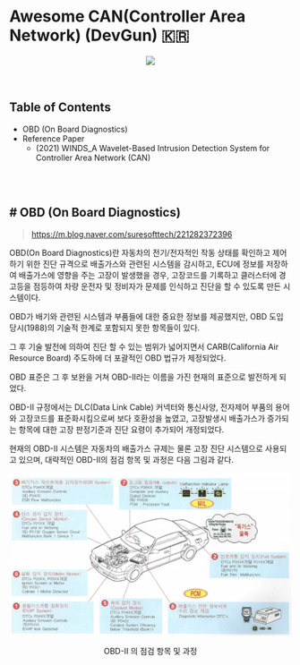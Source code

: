 # Awesome CAN(Controller Area Network) (DevGun) 🇰🇷

<p align="center">
    <img src="https://cdn.rawgit.com/sindresorhus/awesome/d7305f38d29fed78fa85652e3a63e154dd8e8829/media/badge.svg"/>
</p>
<br/>

## Table of Contents

- OBD (On Board Diagnostics)
- Reference Paper
  - (2021) WINDS_A Wavelet-Based Intrusion Detection System for Controller Area Network (CAN)

<br/>

<br/>

## # OBD (On Board Diagnostics)

>https://m.blog.naver.com/suresofttech/221282372396

OBD(On Board Diagnostics)란 자동차의 전기/전자적인 작동 상태를 확인하고 제어하기 위한 진단 규격으로 배출가스와 관련된 시스템을 감시하고, ECU에 정보를 저장하여 배출가스에 영향을 주는 고장이 발생했을 경우, 고장코드를 기록하고 클러스터에 경고등을 점등하여 차량 운전자 및 정비자가 문제를 인식하고 진단을 할 수 있도록 만든 시스템이다.

OBD가 배기와 관련된 시스템과 부품들에 대한 중요한 정보를 제공했지만, OBD 도입 당시(1988)의 기술적 한계로 포함되지 못한 항목들이 있다.

그 후 기술 발전에 의하여 진단 할 수 있는 범위가 넓어지면서 CARB(California Air Resource Board) 주도하에 더 포괄적인 OBD 법규가 제정되었다.

OBD 표준은 그 후 보완을 거쳐 OBD-Ⅱ라는 이름을 가진 현재의 표준으로 발전하게 되었다.

OBD-Ⅱ 규정에서는 DLC(Data Link Cable) 커넥터와 통신사양, 전자제어 부품의 용어와 고장코드를 표준화시킴으로써 보다 호환성을 높였고, 고장발생시 배출가스가 증가되는 항목에 대한 고장 판정기준과 진단 요령이 추가되어 개정되었다.

현재의 OBD-Ⅱ 시스템은 자동차의 배출가스 규제는 물론 고장 진단 시스템으로 사용되고 있으며, 대략적인 OBD-Ⅱ의 점검 항목 및 과정은 다음 그림과 같다.

<p align="center">
    <img src="README.assets/obd1.png"/>
    <div align="center">OBD-Ⅱ 의 점검 항목 및 과정</div>
</p>

<br/>

<br/>